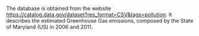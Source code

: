 The database is obtained from the website https://catalog.data.gov/dataset?res_format=CSV&tags=pollution. It describes the estimated Greenhouse Gas emissions, composed by the State of Maryland (US) in 2006 and 2011.
